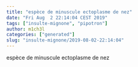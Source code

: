 ```yaml
---
title: "espèce de minuscule ectoplasme de nez"
date: "Fri Aug  2 22:14:04 CEST 2019"
tags: ["insulte-mignone", "pipotron"]
author: m1ch3l
categories: ["generated"]
slug: "insulte-mignone/2019-08-02-22:14:04"
---
```


espèce de minuscule ectoplasme de nez
